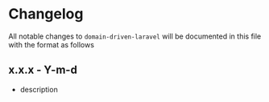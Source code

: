 # Changelog

All notable changes to `domain-driven-laravel` will be documented in this file with the format as follows

## x.x.x - Y-m-d

- description
